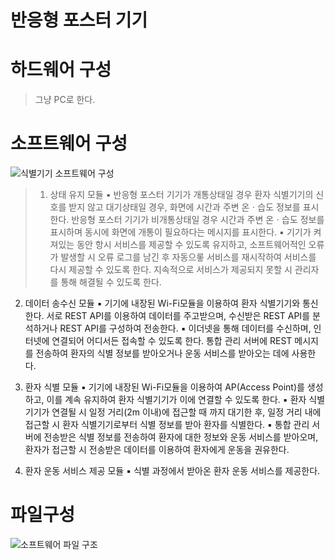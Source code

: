 반응형 포스터 기기
=============
# 하드웨어 구성
>  그냥 PC로 한다.

# 소프트웨어 구성
  ![식별기기 소프트웨어 구성](/Final_project/Docs/Picture/APD_soft.PNG "식별기기 소프트웨어 구성")
> 1) 상태 유지 모듈
  ▪ 반응형 포스터 기기가 개통상태일 경우 환자 식별기기의 신호를 받지 않고 대기상태일 경우, 화면에 시간과 주변 온ㆍ습도 정보를 표시한다. 반응형 포스터 기기가 비개통상태일 경우 시간과 주변 온ㆍ습도 정보를 표시하며 동시에 화면에 개통이 필요하다는 메시지를 표시한다.
  ▪ 기기가 켜져있는 동안 항시 서비스를 제공할 수 있도록 유지하고, 소프트웨어적인 오류가 발생할 시 오류 로그를 남긴 후 자동으롷 서비스를 재시작하여 서비스를 다시 제공할 수 있도록 한다. 지속적으로 서비스가 제공되지 못할 시 관리자를 통해 해결될 수 있도록 한다.

2) 데이터 송수신 모듈
  ▪ 기기에 내장된 Wi-Fi모듈을 이용하여 환자 식별기기와 통신한다. 서로 REST API를 이용하여 데이터를 주고받으며, 수신받은 REST API를 분석하거나 REST API를 구성하여 전송한다.
  ▪ 이더넷을 통해 데이터를 수신하며, 인터넷에 연결되어 어디서든 접속할 수 있도록 한다. 통합 관리 서버에 REST 메시지를 전송하여 환자의 식별 정보를 받아오거나 운동 서비스를 받아오는 데에 사용한다.

3) 환자 식별 모듈
  ▪ 기기에 내장된 Wi-Fi모듈을 이용하여 AP(Access Point)를 생성하고, 이를 계속 유지하여 환자 식별기기가 이에 연결할 수 있도록 한다.
  ▪ 환자 식별기기가 연결될 시 일정 거리(2m 이내)에 접근할 때 까지 대기한 후, 일정 거리 내에 접근할 시 환자 식별기기로부터 식별 정보를 받아 환자를 식별한다.
  ▪ 통합 관리 서버에 전송받은 식별 정보를 전송하여 환자에 대한 정보와 운동 서비스를 받아오며, 환자가 접근할 시 전송받은 데이터를 이용하여 환자에게 운동을 권유한다.

4) 환자 운동 서비스 제공 모듈
  ▪ 식별 과정에서 받아온 환자 운동 서비스를 제공한다.

# 파일구성
 ![소프트웨어 파일 구조](/Final_project/Docs/Picture/APD_tree.png "소프트웨어 파일 구조")
